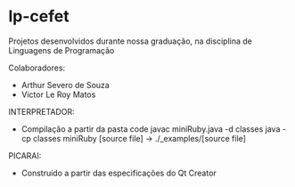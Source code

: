 # lp-cefet
 Projetos desenvolvidos durante nossa graduação, na disciplina de Linguagens de Programação

 Colaboradores:
 * Arthur Severo de Souza
 * Victor Le Roy Matos


INTERPRETADOR:
* Compilação a partir da pasta code
  javac miniRuby.java -d classes
  java -cp classes miniRuby [source file] -> ./_examples/[source file]

PICARAI:
* Construído a partir das especificações do Qt Creator